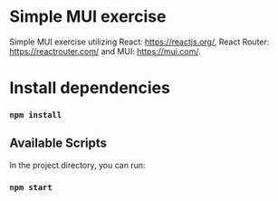 # Simple MUI exercise

Simple MUI exercise utilizing React: https://reactjs.org/, React Router: https://reactrouter.com/ and MUI: https://mui.com/.

# Install dependencies

### `npm install`

## Available Scripts

In the project directory, you can run:

### `npm start`
